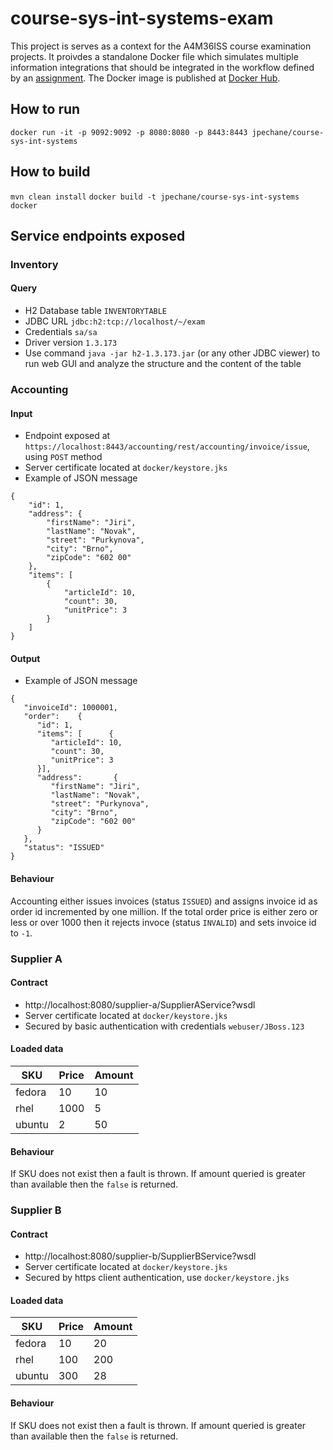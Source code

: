 # course-sys-int-systems-exam

This project is serves as a context for the A4M36ISS course examination projects. It proivdes a standalone Docker file which simulates multiple information integrations that should be integrated in the workflow defined by an [assignment](https://developer.jboss.org/wiki/SystemIntegrationWithJBoss#jive_content_id_Zvren_prce).
The Docker image is published at [Docker Hub](https://hub.docker.com/r/jpechane/course-sys-int-systems/).

## How to run
``docker run -it -p 9092:9092 -p 8080:8080 -p 8443:8443 jpechane/course-sys-int-systems``

## How to build
``mvn clean install``
``docker build -t jpechane/course-sys-int-systems docker``

## Service endpoints exposed
### Inventory
#### Query
* H2 Database table `INVENTORYTABLE`
 * JDBC URL `jdbc:h2:tcp://localhost/~/exam`
 * Credentials `sa/sa`
 * Driver version `1.3.173`
* Use command `java -jar h2-1.3.173.jar` (or any other JDBC viewer) to run web GUI and analyze the structure and the content of the table

### Accounting
#### Input
* Endpoint exposed at `https://localhost:8443/accounting/rest/accounting/invoice/issue`, using `POST` method
* Server certificate located at `docker/keystore.jks`
* Example of JSON message
```
{
	"id": 1,
	"address": {
		"firstName": "Jiri",
		"lastName": "Novak",
		"street": "Purkynova",
		"city": "Brno",
		"zipCode": "602 00"
	},
	"items": [
		{
			"articleId": 10,
			"count": 30,
			"unitPrice": 3
		}
	]
}
```

#### Output
* Example of JSON message
```
{
   "invoiceId": 1000001,
   "order":    {
      "id": 1,
      "items": [      {
         "articleId": 10,
         "count": 30,
         "unitPrice": 3
      }],
      "address":       {
         "firstName": "Jiri",
         "lastName": "Novak",
         "street": "Purkynova",
         "city": "Brno",
         "zipCode": "602 00"
      }
   },
   "status": "ISSUED"
}
```

#### Behaviour
Accounting either issues invoices (status `ISSUED`) and assigns invoice id as order id incremented by one million.
If the total order price is either zero or less or over 1000 then it rejects invoce (status `INVALID`) and sets invoice id to `-1`.

### Supplier A
#### Contract
* http://localhost:8080/supplier-a/SupplierAService?wsdl
* Server certificate located at `docker/keystore.jks`
* Secured by basic authentication with credentials `webuser/JBoss.123`
#### Loaded data
|SKU    | Price | Amount |
|-------|-------|--------|
|fedora | 10    | 10     |
|rhel   | 1000  | 5      |
|ubuntu | 2     | 50     |
#### Behaviour
If SKU does not exist then a fault is thrown. If amount queried is greater than available then the `false` is returned.

### Supplier B
#### Contract
* http://localhost:8080/supplier-b/SupplierBService?wsdl
* Server certificate located at `docker/keystore.jks`
* Secured by https client authentication, use `docker/keystore.jks`
#### Loaded data
|SKU    | Price | Amount |
|-------|-------|--------|
|fedora | 10    | 20     |
|rhel   | 100   | 200    |
|ubuntu | 300   | 28     |
#### Behaviour
If SKU does not exist then a fault is thrown. If amount queried is greater than available then the `false` is returned.
